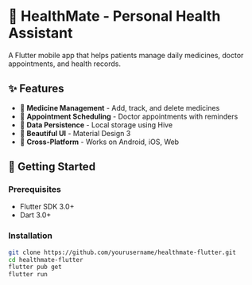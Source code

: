 # 🏥 HealthMate - Personal Health Assistant

A Flutter mobile app that helps patients manage daily medicines, doctor appointments, and health records.

## ✨ Features

- 💊 **Medicine Management** - Add, track, and delete medicines
- 📅 **Appointment Scheduling** - Doctor appointments with reminders  
- 💾 **Data Persistence** - Local storage using Hive
- 🎨 **Beautiful UI** - Material Design 3
- 📱 **Cross-Platform** - Works on Android, iOS, Web

## 🚀 Getting Started

### Prerequisites
- Flutter SDK 3.0+
- Dart 3.0+

### Installation
```bash
git clone https://github.com/yourusername/healthmate-flutter.git
cd healthmate-flutter
flutter pub get
flutter run
